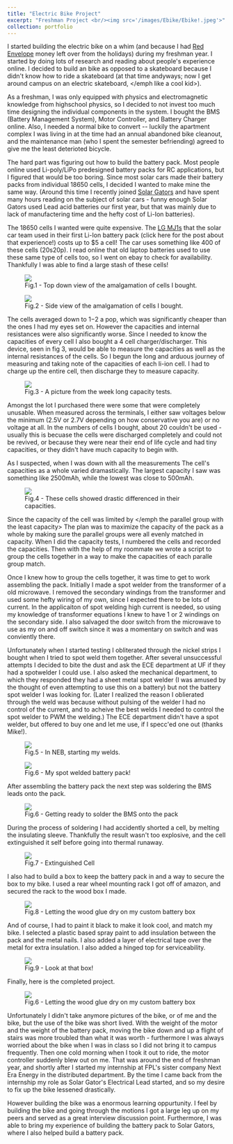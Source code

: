 ```yaml
---
title: "Electric Bike Project"
excerpt: "Freshman Project <br/><img src='/images/Ebike/Ebike!.jpeg'>"
collection: portfolio
---
```



I started building the electric bike on a whim (and because I had [Red Envelope](https://en.wikipedia.org/wiki/Red_envelope) money left over from the holidays) during my freshman year. I started by doing lots of research and reading about people's experience online. I decided to build an bike as opposed to a skateboard because I didn't know how to ride a skateboard (at that time andyways; now I get around campus on an electric skateboard, </emph like a cool kid>).

As a freshman, I was only equipped with physics and electromagnetic knowledge from highschool physics, so I decided to not invest too much time designing the individual components in the system. I bought the BMS (Battery Management System), Motor Controller, and Battery Charger online. Also, I needed a normal bike to convert -- luckily the apartment complex I was living in at the time had an annual abandoned bike cleanout, and the maintenance man (who I spent the semester befriending) agreed to give me the least deterioted bicycle. 

The hard part was figuring out how to build the battery pack. Most people online used Li-poly/LiPo predesigned battery packs for RC applications, but I figured that would be too boring. Since most solar cars made their battery packs from individual 18650 cells, I decided I wanted to make mine the same way. (Around this time I recently joined [Solar Gators](https://www.ufsolargators.org/) and have spent many hours reading on the subject of solar cars - funny enough Solar Gators used Lead acid batteries our first year, but that was mainly due to lack of manufactering time and the hefty cost of Li-Ion batteries).

The 18650 cells I wanted were quite expensive. The [LG MJ1s](https://www.18650batterystore.com/product-p/lg-mj1-18650-batteries.htm) that the solar car team used in their first Li-Ion battery pack (click here for the post about that experience!) costs up to $5 a cell! The car uses something like 400 of these cells (20s20p). I read online that old laptop batteries used to use these same type of cells too, so I went on ebay to check for availability. Thankfully I was able to find a large stash of these cells! 

<figure>
    <img style="float: center;" src="/images/Ebike/CellsTopDown.jpeg"> 
    <figcaption> Fig.1 - Top down view of the amalgamation of cells I bought. </figcaption>
</figure>

<figure>
    <img style="float: center;" src="/images/Ebike/CellsSide.jpeg">
    <figcaption> Fig.2 - Side view of the amalgamation of cells I bought. </figcaption>
</figure>

The cells averaged down to $1-$2 a pop, which was significantly cheaper than the ones I had my eyes set on. However the capacities and internal resistances were also significantly worse. Since I needed to know the capacities of every cell I also bought a 4 cell charger/discharger. This device, seen in fig 3, would be able to measure the capacities as well as the internal resistances of the cells. So I begun the long and arduous journey of measuring and taking note of the capacities of each li-ion cell. I had to charge up the entire cell, then discharge they to measure capacity. 


<figure>
    <img style="float: center;" src="/images/Ebike/BattCap.jpeg">
    <figcaption> Fig.3 - A picture from the week long capacity tests. </figcaption>
</figure>

Amongst the lot I purchased there were some that were completely unusable. When measured across the terminals, I either saw voltages below the minimum (2.5V or 2.7V depending on how conservative you are) or no voltage at all. In the numbers of cells I bought, about 20 couldn't be used - usually this is becuase the cells were discharged completely and could not be revived, or because they were near their end of life cycle and had tiny capacities, or they didn't have much capacity to begin with. 

As I suspected, when I was down with all the measurements The cell's capacities as a whole varied dramastically. The largest capacity I saw was something like 2500mAh, while the lowest was close to 500mAh.

<figure>
    <img style="float: center;" src="/images/Ebike/DiffCaps.jpeg">
    <figcaption> Fig.4 - These cells showed drastic differenced in their capacities. </figcaption>
</figure>

Since the capacity of the cell was limited by </emph the parallel group with the least capacity> The plan was to maximize the capacity of the pack as a whole by making sure the parallel groups were all evenly matched in capacity. When I did the capacity tests, I numbered the cells and recorded the capacities. Then with the help of my roommate we wrote a script to group the cells together in a way to make the capacities of each paralle group match. 

Once I knew how to group the cells together, it was time to get to work assembling the pack. Initially I made a spot welder from the transformer of a old microwave. I removed the secondary windings from the transformer and used some hefty wiring of my own, since I expected there to be lots of current. In the applicaiton of spot welding high current is needed, so using my knowledge of transformer equations I knew to have 1 or 2 windings on the secondary side. I also salvaged the door switch from the microwave to use as my on and off switch since it was a momentary on switch and was conviently there. 

Unfortunately when I started testing I obliterated through the nickel strips I bought when I tried to spot weld them together. After several unsuccessful attempts I decided to bite the dust and ask the ECE department at UF if they had a spotwelder I could use. I also asked the mechanical department, to which they responded they had a sheet metal spot welder (I was amused by the thought of even attempting to use this on a battery) but not the battery spot welder I was looking for. (Later I realized the reason I oblierated through the weld was because without pulsing of the welder I had no control of the current, and to acheive the best welds I needed to control the spot welder to PWM the welding.) The ECE department didn't have a spot welder, but offered to buy one and let me use, if I specc'ed one out (thanks Mike!). 

<figure>
    <img style="float: center;" src="/images/Ebike/StartoftheSpotWelds.jpeg">
    <figcaption> Fig.5 - In NEB, starting my welds. </figcaption>
</figure>

<figure>
    <img style="float: center;" src="/images/Ebike/AssembledBatPack.jpeg">
    <figcaption> Fig.6 - My spot welded battery pack! </figcaption>
</figure>

After assembling the battery pack the next step was soldering the BMS leads onto the pack. 

<figure>
    <img style="float: center;" src="/images/Ebike/FinishedPack.jpeg">
    <figcaption> Fig.6 - Getting ready to solder the BMS onto the pack </figcaption>
</figure>

During the process of soldering I had accidently shorted a cell, by melting the insulating sleeve. Thankfully the result wasn't too explosive, and the cell extinguished it self before going into thermal runaway. 

<figure>
    <img style="float: center;" src="/images/Ebike/ShortedCell.jpeg">
    <figcaption> Fig.7 - Extinguished Cell </figcaption>
</figure>

I also had to build a box to keep the battery pack in and a way to secure the box to my bike. I used a rear wheel mounting rack I got off of amazon, and secured the rack to the wood box I made. 

<figure>
    <img style="float: center;" src="/images/Ebike/BattBoxNoPaint.jpeg">
    <figcaption> Fig.8 - Letting the wood glue dry on my custom battery box </figcaption>
</figure>

And of course, I had to paint it black to make it look cool, and match my bike. I selected a plastic based spray paint to add insulation between the pack and the metal nails. I also added a layer of electrical tape over the metal for extra insulation. I also added a hinged top for serviceability. 

<figure>
    <img style="float: center;" src="/images/Ebike/PaintedBattBox.jpeg">
    <figcaption> Fig.9 - Look at that box! </figcaption>
</figure>

Finally, here is the completed project. 

<figure>
    <img style="float: center;" src="/images/Ebike/Ebike!.jpeg">
    <figcaption> Fig.6 - Letting the wood glue dry on my custom battery box </figcaption>
</figure>

Unfortunately I didn't take anymore pictures of the bike, or of me and the bike, but the use of the bike was short lived. With the weight of the motor and the weight of the battery pack, moving the bike down and up a flight of stairs was more troubled than what it was worth - furthermore I was always worried about the bike when I was in class so I did not bring it to campus frequently. Then one cold morning when I took it out to ride, the motor controller suddenly blew out on me. That was around the end of freshman year, and shortly after I started my internship at FPL's sister company Next Era Energy in the distributed department. By the time I came back from the internship my role as Solar Gator's Electrical Lead started, and so my desire to fix up the bike lessened drastically. 

However building the bike was a enormous learning oppurtunity. I feel by building the bike and going through the motions I got a large leg up on my peers and served as a great interview discussion point. Furthermore, I was able to bring my experience of building the battery pack to Solar Gators, where I also helped build a battery pack. 